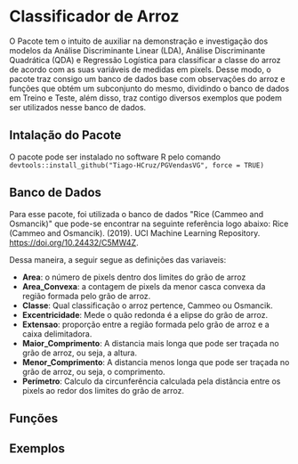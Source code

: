 # Classificador de Arroz

O Pacote tem o intuito de auxiliar na demonstração e investigação dos modelos da Análise Discriminante Linear (LDA), Análise Discriminante Quadrática (QDA) e Regressão Logística para classificar a classe do arroz de acordo com as suas variáveis de medidas em pixels. Desse modo, o pacote traz consigo um banco de dados base com observações do arroz e funções que obtém um subconjunto do mesmo, dividindo o banco de dados em Treino e Teste, além disso, traz contigo diversos exemplos que podem ser  utilizados nesse banco de dados.

## Intalação do Pacote
O pacote pode ser instalado no software R pelo comando `devtools::install_github("Tiago-HCruz/PGVendasVG", force = TRUE)`

## Banco de Dados
Para esse pacote, foi utilizada o banco de dados "Rice (Cammeo and Osmancik)" que pode-se encontrar na seguinte referência logo abaixo:
Rice (Cammeo and Osmancik). (2019). UCI Machine Learning Repository. https://doi.org/10.24432/C5MW4Z.

Dessa maneira, a seguir segue as definições das variaveis:
* **Area**: o número de pixels dentro dos limites do grão de arroz
* **Area_Convexa**:  a contagem de pixels da menor casca convexa da região formada pelo grão de arroz.
* **Classe**: Qual classificação o arroz pertence, Cammeo ou Osmancik.
* **Excentricidade**: Mede o quão redonda é a elipse do grão de arroz.
* **Extensao**: proporção entre a região formada pelo grão de arroz e a caixa delimitadora.
* **Maior_Comprimento**: A distancia mais longa que pode ser traçada no grão de arroz, ou seja, a altura.
* **Menor_Comprimento**: A distancia menos longa que pode ser traçada no grão de arroz, ou seja, o comprimento.
* **Perímetro**: Calculo da circunferência calculada pela distância entre os pixels ao redor dos limites do grão de arroz.

## Funções 

## Exemplos
